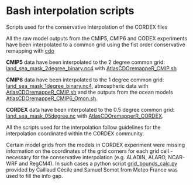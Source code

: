 # Bash interpolation scripts
Scripts used for the conservative interpolation of the CORDEX files

All the raw model outputs from the CMIP5, CMIP6 and CODEX experiments have been interpolated to a common grid using the fist order conservative remapping with [cdo](https://code.mpimet.mpg.de/projects/cdo/)

**CMIP5** data have been interpolated to the 2 degree common grid: [land_sea_mask_2degree_binary.nc4](../../../reference-grids/land_sea_mask_2degree_binary.nc4)
with [AtlasCDOremappeR_CMIP.sh](./AtlasCDOremappeR_CMIP.sh)

**CMIP6** data have been interpolated to the 1 degree common grid: [land_sea_mask_1degree_binary.nc4](../../../reference-grids/land_sea_mask_1degree_binary.nc4), 
atmospheric data with [AtlasCDOremappeR_CMIP.sh](./AtlasCDOremappeR_CMIP.sh) and 
the outputs from the ocean models [AtlasCDOremappeR_CMIP6_Omon.sh](./AtlasCDOremappeR_CMIP6_Omon.sh).

**CORDEX** data have been interpolated to the 0.5 degree common grid: [land_sea_mask_05degree.nc](../../../reference-grids/land_sea_mask_05degree.nc4) 
with [AtlasCDOremapperR_CORDEX](./AtlasCDOremappeR_CORDEX/AtlasCDOremapperR_CORDEX.sh).

All the scripts used for the interpolation follow guidelines for the interpolation coordinated within the CORDEX community.

Certain model grids from the models in CORDEX experiment were missing information on the coordinates of the grid corners for each grid cell - necessary for the conservative interpolation (e.g. ALADIN, ALARO, NCAR-WRF and RegCM4). In such cases a python script [grid_bounds_calc.py](./AtlasCDOremappeR_CORDEX/grid_bounds_calc.py) provided by Caillaud Cécile and Samuel Somot from Meteo France was used to fill the info gap.
